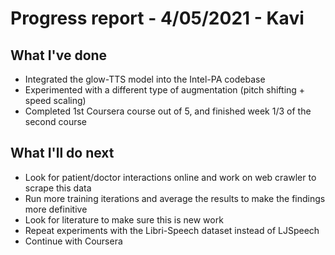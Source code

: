 # Progress report - 4/05/2021 - Kavi

## What I've done

- Integrated the glow-TTS model into the Intel-PA codebase
- Experimented with a different type of augmentation (pitch shifting + speed scaling)
- Completed 1st Coursera course out of 5, and finished week 1/3 of the second course

## What I'll do next

- Look for patient/doctor interactions online and work on web crawler to scrape this data
- Run more training iterations and average the results to make the findings more definitive
- Look for literature to make sure this is new work
- Repeat experiments with the Libri-Speech dataset instead of LJSpeech
- Continue with Coursera
